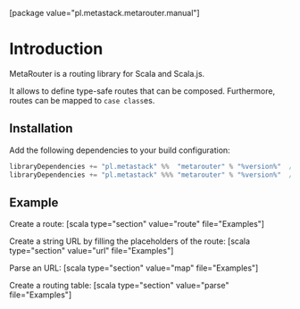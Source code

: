 [package value="pl.metastack.metarouter.manual"]
# Introduction
MetaRouter is a routing library for Scala and Scala.js.

It allows to define type-safe routes that can be composed. Furthermore, routes can be mapped to `case class`es.

## Installation
Add the following dependencies to your build configuration:

```scala
libraryDependencies += "pl.metastack" %%  "metarouter" % "%version%"  // Scala
libraryDependencies += "pl.metastack" %%% "metarouter" % "%version%"  // Scala.js
```

## Example
Create a route:
[scala type="section" value="route" file="Examples"]

Create a string URL by filling the placeholders of the route:
[scala type="section" value="url" file="Examples"]

Parse an URL:
[scala type="section" value="map" file="Examples"]

Create a routing table:
[scala type="section" value="parse" file="Examples"]
